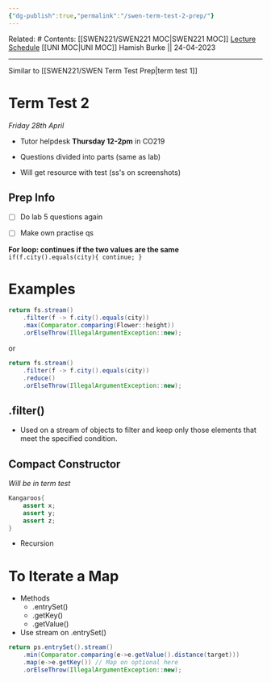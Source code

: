 ```yaml
---
{"dg-publish":true,"permalink":"/swen-term-test-2-prep/"}
---
```


Related: #
Contents: [[SWEN221/SWEN221 MOC\|SWEN221 MOC]]
[Lecture Schedule](https://ecs.wgtn.ac.nz/Courses/SWEN221_2023T1/LectureSchedule)
[[UNI MOC\|UNI MOC]]
Hamish Burke || 24-04-2023
***

Similar to [[SWEN221/SWEN Term Test Prep\|term test 1]]

# Term Test 2

*Friday 28th April*

- Tutor helpdesk **Thursday 12-2pm** in CO219

- Questions divided into parts (same as lab)

- Will get resource with test (ss's on screenshots)

## Prep Info

- [ ] Do lab 5 questions again
- [ ] Make own practise qs





**For loop: continues if the two values are the same**
`if(f.city().equals(city){ continue; }`

# Examples

```java
return fs.stream()
	.filter(f -> f.city().equals(city))
	.max(Comparator.comparing(Flower::height))
	.orElseThrow(IllegalArgumentException::new);
```

or 

```java
return fs.stream()
	.filter(f -> f.city().equals(city))
	.reduce()
	.orElseThrow(IllegalArgumentException::new);
```

## .filter()

- Used on a stream of objects to filter and keep only those elements that meet the specified condition.

## Compact Constructor

*Will be in term test*

```java
Kangaroos{
	assert x;
	assert y;
	assert z;
}
```

- Recursion

# To Iterate a Map

- Methods
	- .entrySet()
	- .getKey()
	- .getValue()
- Use stream on .entrySet()

```java
return ps.entrySet().stream()
	.min(Comparator.comparing(e->e.getValue().distance(target)))
	.map(e->e.getKey()) // Map on optional here
	.orElseThrow(IllegalArgumentException::new);
```